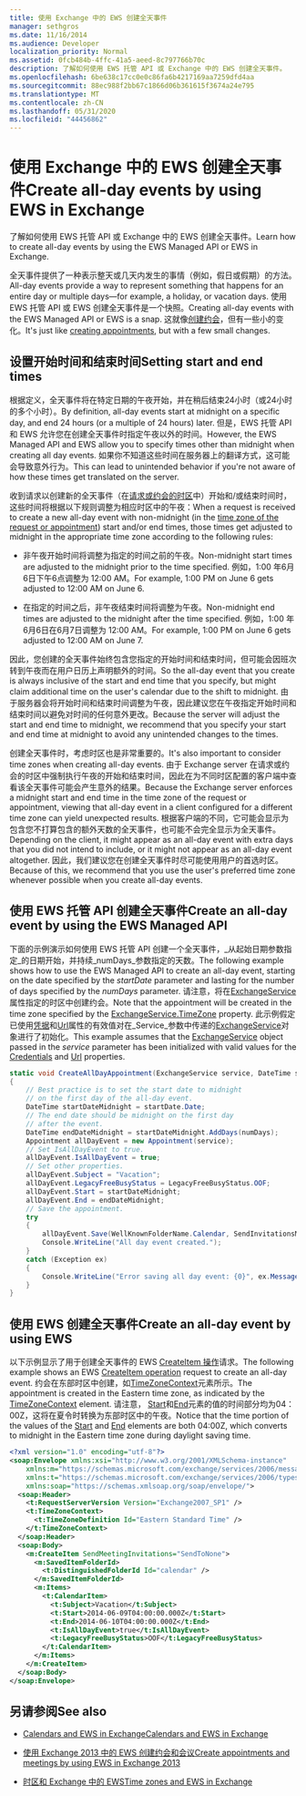 ```yaml
---
title: 使用 Exchange 中的 EWS 创建全天事件
manager: sethgros
ms.date: 11/16/2014
ms.audience: Developer
localization_priority: Normal
ms.assetid: 0fcb484b-4ffc-41a5-aeed-8c797766b70c
description: 了解如何使用 EWS 托管 API 或 Exchange 中的 EWS 创建全天事件。
ms.openlocfilehash: 6be638c17cc0e0c86fa6b4217169aa7259dfd4aa
ms.sourcegitcommit: 88ec988f2bb67c1866d06b361615f3674a24e795
ms.translationtype: MT
ms.contentlocale: zh-CN
ms.lasthandoff: 05/31/2020
ms.locfileid: "44456862"
---
```

# <a name="create-all-day-events-by-using-ews-in-exchange"></a><span data-ttu-id="dbbf4-103">使用 Exchange 中的 EWS 创建全天事件</span><span class="sxs-lookup"><span data-stu-id="dbbf4-103">Create all-day events by using EWS in Exchange</span></span>

<span data-ttu-id="dbbf4-104">了解如何使用 EWS 托管 API 或 Exchange 中的 EWS 创建全天事件。</span><span class="sxs-lookup"><span data-stu-id="dbbf4-104">Learn how to create all-day events by using the EWS Managed API or EWS in Exchange.</span></span>
  
<span data-ttu-id="dbbf4-105">全天事件提供了一种表示整天或几天内发生的事情（例如，假日或假期）的方法。</span><span class="sxs-lookup"><span data-stu-id="dbbf4-105">All-day events provide a way to represent something that happens for an entire day or multiple days—for example, a holiday, or vacation days.</span></span> <span data-ttu-id="dbbf4-106">使用 EWS 托管 API 或 EWS 创建全天事件是一个快照。</span><span class="sxs-lookup"><span data-stu-id="dbbf4-106">Creating all-day events with the EWS Managed API or EWS is a snap.</span></span> <span data-ttu-id="dbbf4-107">这就像[创建约会](how-to-create-appointments-and-meetings-by-using-ews-in-exchange-2013.md)，但有一些小的变化。</span><span class="sxs-lookup"><span data-stu-id="dbbf4-107">It's just like [creating appointments](how-to-create-appointments-and-meetings-by-using-ews-in-exchange-2013.md), but with a few small changes.</span></span>
  
## <a name="setting-start-and-end-times"></a><span data-ttu-id="dbbf4-108">设置开始时间和结束时间</span><span class="sxs-lookup"><span data-stu-id="dbbf4-108">Setting start and end times</span></span>

<span data-ttu-id="dbbf4-109">根据定义，全天事件将在特定日期的午夜开始，并在稍后结束24小时（或24小时的多个小时）。</span><span class="sxs-lookup"><span data-stu-id="dbbf4-109">By definition, all-day events start at midnight on a specific day, and end 24 hours (or a multiple of 24 hours) later.</span></span> <span data-ttu-id="dbbf4-110">但是，EWS 托管 API 和 EWS 允许您在创建全天事件时指定午夜以外的时间。</span><span class="sxs-lookup"><span data-stu-id="dbbf4-110">However, the EWS Managed API and EWS allow you to specify times other than midnight when creating all day events.</span></span> <span data-ttu-id="dbbf4-111">如果你不知道这些时间在服务器上的翻译方式，这可能会导致意外行为。</span><span class="sxs-lookup"><span data-stu-id="dbbf4-111">This can lead to unintended behavior if you're not aware of how these times get translated on the server.</span></span>
  
<span data-ttu-id="dbbf4-112">收到请求以创建新的全天事件（在[请求或约会的时区](time-zones-and-ews-in-exchange.md)中）开始和/或结束时间时，这些时间将根据以下规则调整为相应时区中的午夜：</span><span class="sxs-lookup"><span data-stu-id="dbbf4-112">When a request is received to create a new all-day event with non-midnight (in the [time zone of the request or appointment](time-zones-and-ews-in-exchange.md)) start and/or end times, those times get adjusted to midnight in the appropriate time zone according to the following rules:</span></span>
  
- <span data-ttu-id="dbbf4-113">非午夜开始时间将调整为指定的时间之前的午夜。</span><span class="sxs-lookup"><span data-stu-id="dbbf4-113">Non-midnight start times are adjusted to the midnight prior to the time specified.</span></span> <span data-ttu-id="dbbf4-114">例如，1:00 年6月6日下午6点调整为 12:00 AM。</span><span class="sxs-lookup"><span data-stu-id="dbbf4-114">For example, 1:00 PM on June 6 gets adjusted to 12:00 AM on June 6.</span></span>
    
- <span data-ttu-id="dbbf4-115">在指定的时间之后，非午夜结束时间将调整为午夜。</span><span class="sxs-lookup"><span data-stu-id="dbbf4-115">Non-midnight end times are adjusted to the midnight after the time specified.</span></span> <span data-ttu-id="dbbf4-116">例如，1:00 年6月6日在6月7日调整为 12:00 AM。</span><span class="sxs-lookup"><span data-stu-id="dbbf4-116">For example, 1:00 PM on June 6 gets adjusted to 12:00 AM on June 7.</span></span>
    
<span data-ttu-id="dbbf4-117">因此，您创建的全天事件始终包含您指定的开始时间和结束时间，但可能会因班次转到午夜而在用户日历上声明额外的时间。</span><span class="sxs-lookup"><span data-stu-id="dbbf4-117">So the all-day event that you create is always inclusive of the start and end time that you specify, but might claim additional time on the user's calendar due to the shift to midnight.</span></span> <span data-ttu-id="dbbf4-118">由于服务器会将开始时间和结束时间调整为午夜，因此建议您在午夜指定开始时间和结束时间以避免对时间的任何意外更改。</span><span class="sxs-lookup"><span data-stu-id="dbbf4-118">Because the server will adjust the start and end time to midnight, we recommend that you specify your start and end time at midnight to avoid any unintended changes to the times.</span></span>
  
<span data-ttu-id="dbbf4-119">创建全天事件时，考虑时区也是非常重要的。</span><span class="sxs-lookup"><span data-stu-id="dbbf4-119">It's also important to consider time zones when creating all-day events.</span></span> <span data-ttu-id="dbbf4-120">由于 Exchange server 在请求或约会的时区中强制执行午夜的开始和结束时间，因此在为不同时区配置的客户端中查看该全天事件可能会产生意外的结果。</span><span class="sxs-lookup"><span data-stu-id="dbbf4-120">Because the Exchange server enforces a midnight start and end time in the time zone of the request or appointment, viewing that all-day event in a client configured for a different time zone can yield unexpected results.</span></span> <span data-ttu-id="dbbf4-121">根据客户端的不同，它可能会显示为包含您不打算包含的额外天数的全天事件，也可能不会完全显示为全天事件。</span><span class="sxs-lookup"><span data-stu-id="dbbf4-121">Depending on the client, it might appear as an all-day event with extra days that you did not intend to include, or it might not appear as an all-day event altogether.</span></span> <span data-ttu-id="dbbf4-122">因此，我们建议您在创建全天事件时尽可能使用用户的首选时区。</span><span class="sxs-lookup"><span data-stu-id="dbbf4-122">Because of this, we recommend that you use the user's preferred time zone whenever possible when you create all-day events.</span></span>
  
## <a name="create-an-all-day-event-by-using-the-ews-managed-api"></a><span data-ttu-id="dbbf4-123">使用 EWS 托管 API 创建全天事件</span><span class="sxs-lookup"><span data-stu-id="dbbf4-123">Create an all-day event by using the EWS Managed API</span></span>

<span data-ttu-id="dbbf4-124">下面的示例演示如何使用 EWS 托管 API 创建一个全天事件，_从起始日期参数指定_的日期开始，并持续_numDays_参数指定的天数。</span><span class="sxs-lookup"><span data-stu-id="dbbf4-124">The following example shows how to use the EWS Managed API to create an all-day event, starting on the date specified by the  _startDate_ parameter and lasting for the number of days specified by the  _numDays_ parameter.</span></span> <span data-ttu-id="dbbf4-125">请注意，将在[ExchangeService](https://msdn.microsoft.com/library/microsoft.exchange.webservices.data.exchangeservice.timezone%28v=exchg.80%29.aspx)属性指定的时区中创建约会。</span><span class="sxs-lookup"><span data-stu-id="dbbf4-125">Note that the appointment will be created in the time zone specified by the [ExchangeService.TimeZone](https://msdn.microsoft.com/library/microsoft.exchange.webservices.data.exchangeservice.timezone%28v=exchg.80%29.aspx) property.</span></span> <span data-ttu-id="dbbf4-126">此示例假定已使用[凭据](https://msdn.microsoft.com/library/microsoft.exchange.webservices.data.exchangeservicebase.credentials%28v=exchg.80%29.aspx)和[Url](https://msdn.microsoft.com/library/microsoft.exchange.webservices.data.exchangeservice.url%28v=exchg.80%29.aspx)属性的有效值对在_Service_参数中传递的[ExchangeService](https://msdn.microsoft.com/library/microsoft.exchange.webservices.data.exchangeservice%28v=exchg.80%29.aspx)对象进行了初始化。</span><span class="sxs-lookup"><span data-stu-id="dbbf4-126">This example assumes that the [ExchangeService](https://msdn.microsoft.com/library/microsoft.exchange.webservices.data.exchangeservice%28v=exchg.80%29.aspx) object passed in the  _service_ parameter has been initialized with valid values for the [Credentials](https://msdn.microsoft.com/library/microsoft.exchange.webservices.data.exchangeservicebase.credentials%28v=exchg.80%29.aspx) and [Url](https://msdn.microsoft.com/library/microsoft.exchange.webservices.data.exchangeservice.url%28v=exchg.80%29.aspx) properties.</span></span> 
  
```cs
static void CreateAllDayAppointment(ExchangeService service, DateTime startDate, int numDays)
{
    // Best practice is to set the start date to midnight
    // on the first day of the all-day event.
    DateTime startDateMidnight = startDate.Date;
    // The end date should be midnight on the first day
    // after the event.
    DateTime endDateMidnight = startDateMidnight.AddDays(numDays);
    Appointment allDayEvent = new Appointment(service);
    // Set IsAllDayEvent to true.
    allDayEvent.IsAllDayEvent = true;
    // Set other properties.
    allDayEvent.Subject = "Vacation";
    allDayEvent.LegacyFreeBusyStatus = LegacyFreeBusyStatus.OOF;
    allDayEvent.Start = startDateMidnight;
    allDayEvent.End = endDateMidnight;
    // Save the appointment.
    try
    {
        allDayEvent.Save(WellKnownFolderName.Calendar, SendInvitationsMode.SendToNone);
        Console.WriteLine("All day event created.");
    }
    catch (Exception ex)
    {
        Console.WriteLine("Error saving all day event: {0}", ex.Message);
    }
}
```

## <a name="create-an-all-day-event-by-using-ews"></a><span data-ttu-id="dbbf4-127">使用 EWS 创建全天事件</span><span class="sxs-lookup"><span data-stu-id="dbbf4-127">Create an all-day event by using EWS</span></span>

<span data-ttu-id="dbbf4-128">以下示例显示了用于创建全天事件的 EWS [CreateItem 操作](https://msdn.microsoft.com/library/78a52120-f1d0-4ed7-8748-436e554f75b6%28Office.15%29.aspx)请求。</span><span class="sxs-lookup"><span data-stu-id="dbbf4-128">The following example shows an EWS [CreateItem operation](https://msdn.microsoft.com/library/78a52120-f1d0-4ed7-8748-436e554f75b6%28Office.15%29.aspx) request to create an all-day event.</span></span> <span data-ttu-id="dbbf4-129">约会在东部时区中创建，如[TimeZoneContext](https://msdn.microsoft.com/library/573c462b-aa1d-4ba0-8852-e3f48b26873b%28Office.15%29.aspx)元素所示。</span><span class="sxs-lookup"><span data-stu-id="dbbf4-129">The appointment is created in the Eastern time zone, as indicated by the [TimeZoneContext](https://msdn.microsoft.com/library/573c462b-aa1d-4ba0-8852-e3f48b26873b%28Office.15%29.aspx) element.</span></span> <span data-ttu-id="dbbf4-130">请注意， [Start](https://msdn.microsoft.com/library/7cfe9979-c893-4f9b-b3a1-8f9e17515a4b%28Office.15%29.aspx)和[End](https://msdn.microsoft.com/library/72329821-32ff-495d-b6e5-fdc011003c2e%28Office.15%29.aspx)元素的值的时间部分均为04：00Z，这将在夏令时转换为东部时区中的午夜。</span><span class="sxs-lookup"><span data-stu-id="dbbf4-130">Notice that the time portion of the values of the [Start](https://msdn.microsoft.com/library/7cfe9979-c893-4f9b-b3a1-8f9e17515a4b%28Office.15%29.aspx) and [End](https://msdn.microsoft.com/library/72329821-32ff-495d-b6e5-fdc011003c2e%28Office.15%29.aspx) elements are both 04:00Z, which converts to midnight in the Eastern time zone during daylight saving time.</span></span> 
  
```XML
<?xml version="1.0" encoding="utf-8"?>
<soap:Envelope xmlns:xsi="http://www.w3.org/2001/XMLSchema-instance" 
    xmlns:m="https://schemas.microsoft.com/exchange/services/2006/messages" 
    xmlns:t="https://schemas.microsoft.com/exchange/services/2006/types" 
    xmlns:soap="https://schemas.xmlsoap.org/soap/envelope/">
  <soap:Header>
    <t:RequestServerVersion Version="Exchange2007_SP1" />
    <t:TimeZoneContext>
      <t:TimeZoneDefinition Id="Eastern Standard Time" />
    </t:TimeZoneContext>
  </soap:Header>
  <soap:Body>
    <m:CreateItem SendMeetingInvitations="SendToNone">
      <m:SavedItemFolderId>
        <t:DistinguishedFolderId Id="calendar" />
      </m:SavedItemFolderId>
      <m:Items>
        <t:CalendarItem>
          <t:Subject>Vacation</t:Subject>
          <t:Start>2014-06-09T04:00:00.000Z</t:Start>
          <t:End>2014-06-10T04:00:00.000Z</t:End>
          <t:IsAllDayEvent>true</t:IsAllDayEvent>
          <t:LegacyFreeBusyStatus>OOF</t:LegacyFreeBusyStatus>
        </t:CalendarItem>
      </m:Items>
    </m:CreateItem>
  </soap:Body>
</soap:Envelope>
```

## <a name="see-also"></a><span data-ttu-id="dbbf4-131">另请参阅</span><span class="sxs-lookup"><span data-stu-id="dbbf4-131">See also</span></span>


- [<span data-ttu-id="dbbf4-132">Calendars and EWS in Exchange</span><span class="sxs-lookup"><span data-stu-id="dbbf4-132">Calendars and EWS in Exchange</span></span>](calendars-and-ews-in-exchange.md)
    
- [<span data-ttu-id="dbbf4-133">使用 Exchange 2013 中的 EWS 创建约会和会议</span><span class="sxs-lookup"><span data-stu-id="dbbf4-133">Create appointments and meetings by using EWS in Exchange 2013</span></span>](how-to-create-appointments-and-meetings-by-using-ews-in-exchange-2013.md)
    
- [<span data-ttu-id="dbbf4-134">时区和 Exchange 中的 EWS</span><span class="sxs-lookup"><span data-stu-id="dbbf4-134">Time zones and EWS in Exchange</span></span>](time-zones-and-ews-in-exchange.md)
    

